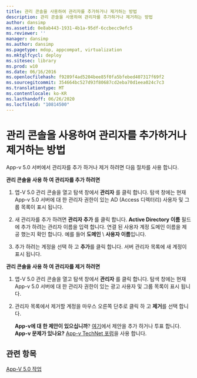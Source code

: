 ```yaml
---
title: 관리 콘솔을 사용하여 관리자를 추가하거나 제거하는 방법
description: 관리 콘솔을 사용하여 관리자를 추가하거나 제거하는 방법
author: dansimp
ms.assetid: 0e8ab443-1931-4b1a-95df-6ccbecc9efc5
ms.reviewer: ''
manager: dansimp
ms.author: dansimp
ms.pagetype: mdop, appcompat, virtualization
ms.mktglfcycl: deploy
ms.sitesec: library
ms.prod: w10
ms.date: 06/16/2016
ms.openlocfilehash: f9289f4ad5204bee85f0fa5bfebed407317f69f2
ms.sourcegitcommit: 354664bc527d93f80687cd2eba70d1eea024c7c3
ms.translationtype: MT
ms.contentlocale: ko-KR
ms.lasthandoff: 06/26/2020
ms.locfileid: "10814500"
---
```

# 관리 콘솔을 사용하여 관리자를 추가하거나 제거하는 방법


App-v 5.0 서버에서 관리자를 추가 하거나 제거 하려면 다음 절차를 사용 합니다.

**관리 콘솔을 사용 하 여 관리자를 추가 하려면**

1.  앱-V 5.0 관리 콘솔을 열고 탐색 창에서 **관리자** 를 클릭 합니다. 탐색 창에는 현재 App-v 5.0 서버에 대 한 관리자 권한이 있는 AD (Access 디렉터리) 사용자 및 그룹 목록이 표시 됩니다.

2.  새 관리자를 추가 하려면 **관리자 추가** 를 클릭 합니다. **Active Directory 이름** 필드에 추가 하려는 관리자 이름을 입력 합니다. 연결 된 사용자 계정 도메인 이름을 제공 했는지 확인 합니다. 예를 들어 **도메인**  \\  **사용자 이름**입니다.

3.  추가 하려는 계정을 선택 하 고 **추가**를 클릭 합니다. 서버 관리자 목록에 새 계정이 표시 됩니다.

**관리 콘솔을 사용 하 여 관리자를 제거 하려면**

1.  앱-V 5.0 관리 콘솔을 열고 탐색 창에서 **관리자** 를 클릭 합니다. 탐색 창에는 현재 App-v 5.0 서버에 대 한 관리자 권한이 있는 광고 사용자 및 그룹 목록이 표시 됩니다.

2.  관리자 목록에서 제거할 계정을 마우스 오른쪽 단추로 클릭 하 고 **제거**를 선택 합니다.

    **App-v에 대 한 제안이 있으십니까**? [여기](http://appv.uservoice.com/forums/280448-microsoft-application-virtualization)에서 제안을 추가 하거나 투표 합니다. **App-v 문제가 있나요?** [App-v TechNet 포럼](https://social.technet.microsoft.com/Forums/home?forum=mdopappv)을 사용 합니다.

## 관련 항목


[App-V 5.0 작업](operations-for-app-v-50.md)

 

 






